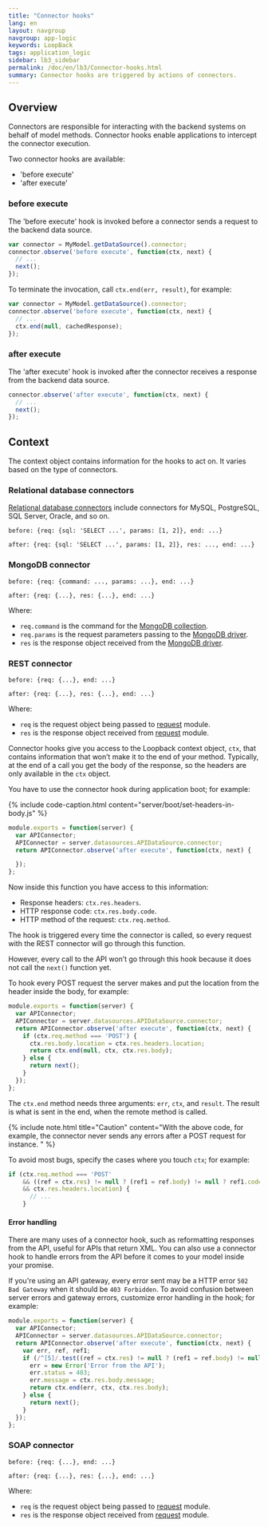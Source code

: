 ```yaml
---
title: "Connector hooks"
lang: en
layout: navgroup
navgroup: app-logic
keywords: LoopBack
tags: application_logic
sidebar: lb3_sidebar
permalink: /doc/en/lb3/Connector-hooks.html
summary: Connector hooks are triggered by actions of connectors.
---
```

## Overview

Connectors are responsible for interacting with the backend systems on behalf of model methods.
Connector hooks enable applications to intercept the connector execution.

Two connector hooks are available:

- 'before execute'
- 'after execute'

### before execute

The 'before execute' hook is invoked before a connector sends a request to the backend data source.

```javascript
var connector = MyModel.getDataSource().connector;
connector.observe('before execute', function(ctx, next) {
  // ...
  next();
});
```

To terminate the invocation, call `ctx.end(err, result)`, for example:

```javascript
var connector = MyModel.getDataSource().connector;
connector.observe('before execute', function(ctx, next) {
  // ...
  ctx.end(null, cachedResponse);
});
```

### after execute

The 'after execute' hook is invoked after the connector receives a response from the backend data source.

```javascript
connector.observe('after execute', function(ctx, next) {
  // ...
  next();
});
```

## Context

The context object contains information for the hooks to act on. It varies based on the type of connectors. 

### Relational database connectors

[Relational database connectors](Database-connectors.html) include connectors for  MySQL, PostgreSQL, SQL Server, Oracle, and so on.

```
before: {req: {sql: 'SELECT ...', params: [1, 2]}, end: ...}
```

```
after: {req: {sql: 'SELECT ...', params: [1, 2]}, res: ..., end: ...}
```

### MongoDB connector

```
before: {req: {command: ..., params: ...}, end: ...}
```

```
after: {req: {...}, res: {...}, end: ...}
```

Where:

- `req.command` is the command for the [MongoDB collection](http://mongodb.github.io/node-mongodb-native/2.0/api/Collection.html).
- `req.params` is the request parameters passing to the [MongoDB driver](https://github.com/mongodb/node-mongodb-native).
- `res` is the response object received from the [MongoDB driver](https://github.com/mongodb/node-mongodb-native).

### REST connector

```
before: {req: {...}, end: ...}
```

```
after: {req: {...}, res: {...}, end: ...}
```

Where:

- `req` is the request object being passed to [request](https://github.com/request/request) module.
- `res` is the response object received from [request](https://github.com/request/request) module.

Connector hooks give you access to the Loopback context object, `ctx`, that contains information that won’t make it to the end of your method.  Typically, at the end of a call you get the body of the response, so the headers are only available in the `ctx` object.

You have to use the connector hook during application boot; for example:

{% include code-caption.html content="server/boot/set-headers-in-body.js" %}
```js
module.exports = function(server) {
  var APIConnector;
  APIConnector = server.datasources.APIDataSource.connector;
  return APIConnector.observe('after execute', function(ctx, next) {

  });
};
```

Now inside this function you have access to this information:

- Response headers: `ctx.res.headers`.
- HTTP response code: `ctx.res.body.code`.
- HTTP method of the request: `ctx.req.method`.

The hook is triggered every time the connector is called, so every request with the REST connector will go through this function.

However, every call to the API won’t go through this hook because it does not call the `next()` function yet.

To hook every POST request the server makes and put the location from the header inside the body, for example:

```js
module.exports = function(server) {
  var APIConnector;
  APIConnector = server.datasources.APIDataSource.connector;
  return APIConnector.observe('after execute', function(ctx, next) {
    if (ctx.req.method === 'POST') {
      ctx.res.body.location = ctx.res.headers.location;
      return ctx.end(null, ctx, ctx.res.body);
    } else {
      return next();
    }
  });
};
```

The `ctx.end` method needs three arguments: `err`, `ctx`, and `result`. The result is what is sent in the end, when the remote method is called.

{% include note.html title="Caution" content="With the above code, for example, the connector never sends any errors after a POST request for instance. "
%}

To avoid most bugs, specify the cases where you touch `ctx`; for example:

```js
if (ctx.req.method === 'POST'
    && ((ref = ctx.res) != null ? (ref1 = ref.body) != null ? ref1.code : void 0 : void 0) === 200
    && ctx.res.headers.location) {
      // ...
    }
```

#### Error handling

There are many uses of a connector hook, such as reformatting responses from the API, useful for APIs that return XML.  You can also use a connector hook to handle errors from the API before it comes to your model inside your promise.

If you're using an API gateway, every error sent may be a HTTP error `502 Bad Gateway` when it should be `403 Forbidden`.  To avoid confusion between server errors and gateway errors, customize error handling in the hook; for example:

```js
module.exports = function(server) {
  var APIConnector;
  APIConnector = server.datasources.APIDataSource.connector;
  return APIConnector.observe('after execute', function(ctx, next) {
    var err, ref, ref1;
    if (/^[5]/.test((ref = ctx.res) != null ? (ref1 = ref.body) != null ? ref1.code : void 0 : void 0)) {
      err = new Error('Error from the API');
      err.status = 403;
      err.message = ctx.res.body.message;
      return ctx.end(err, ctx, ctx.res.body);
    } else {
      return next();
    }
  });
};
```


### SOAP connector

```
before: {req: {...}, end: ...}
```

```
after: {req: {...}, res: {...}, end: ...}
```

Where:

- `req` is the request object being passed to [request](https://github.com/request/request) module.
- `res` is the response object received from [request](https://github.com/request/request) module.
